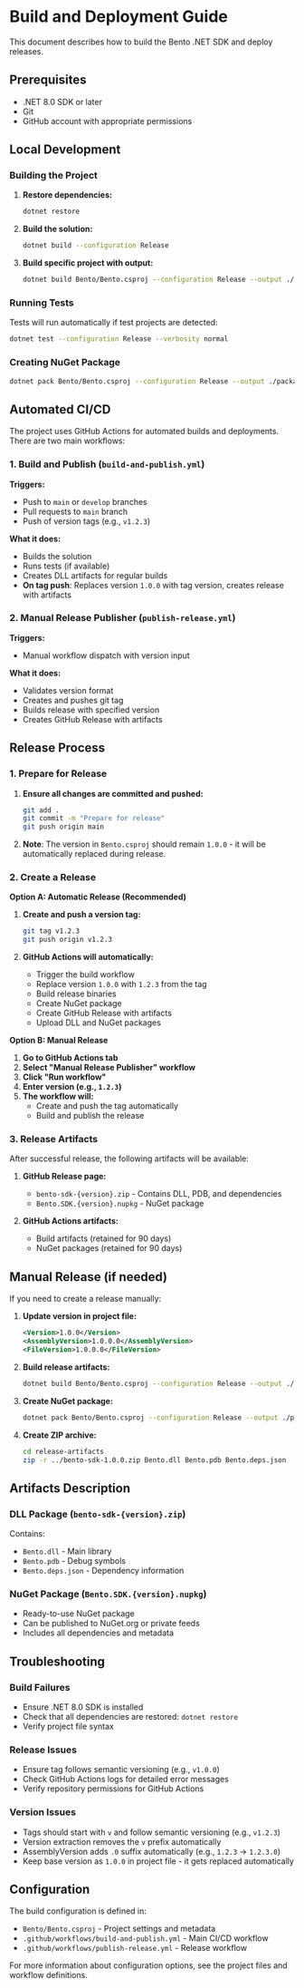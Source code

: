 # Build and Deployment Guide

This document describes how to build the Bento .NET SDK and deploy releases.

## Prerequisites

- .NET 8.0 SDK or later
- Git
- GitHub account with appropriate permissions

## Local Development

### Building the Project

1. **Restore dependencies:**
   ```bash
   dotnet restore
   ```

2. **Build the solution:**
   ```bash
   dotnet build --configuration Release
   ```

3. **Build specific project with output:**
   ```bash
   dotnet build Bento/Bento.csproj --configuration Release --output ./artifacts
   ```

### Running Tests

Tests will run automatically if test projects are detected:
```bash
dotnet test --configuration Release --verbosity normal
```

### Creating NuGet Package

```bash
dotnet pack Bento/Bento.csproj --configuration Release --output ./packages
```

## Automated CI/CD

The project uses GitHub Actions for automated builds and deployments. There are two main workflows:

### 1. Build and Publish (`build-and-publish.yml`)

**Triggers:**
- Push to `main` or `develop` branches
- Pull requests to `main` branch  
- Push of version tags (e.g., `v1.2.3`)

**What it does:**
- Builds the solution
- Runs tests (if available)
- Creates DLL artifacts for regular builds
- **On tag push**: Replaces version `1.0.0` with tag version, creates release with artifacts

### 2. Manual Release Publisher (`publish-release.yml`)

**Triggers:**
- Manual workflow dispatch with version input

**What it does:**
- Validates version format
- Creates and pushes git tag
- Builds release with specified version
- Creates GitHub Release with artifacts

## Release Process

### 1. Prepare for Release

1. **Ensure all changes are committed and pushed:**
   ```bash
   git add .
   git commit -m "Prepare for release"
   git push origin main
   ```

2. **Note**: The version in `Bento.csproj` should remain `1.0.0` - it will be automatically replaced during release.

### 2. Create a Release

**Option A: Automatic Release (Recommended)**

1. **Create and push a version tag:**
   ```bash
   git tag v1.2.3
   git push origin v1.2.3
   ```

2. **GitHub Actions will automatically:**
   - Trigger the build workflow
   - Replace version `1.0.0` with `1.2.3` from the tag
   - Build release binaries
   - Create NuGet package
   - Create GitHub Release with artifacts
   - Upload DLL and NuGet packages

**Option B: Manual Release**

1. **Go to GitHub Actions tab**
2. **Select "Manual Release Publisher" workflow**
3. **Click "Run workflow"**
4. **Enter version (e.g., `1.2.3`)**
5. **The workflow will:**
   - Create and push the tag automatically
   - Build and publish the release

### 3. Release Artifacts

After successful release, the following artifacts will be available:

1. **GitHub Release page:**
   - `bento-sdk-{version}.zip` - Contains DLL, PDB, and dependencies
   - `Bento.SDK.{version}.nupkg` - NuGet package

2. **GitHub Actions artifacts:**
   - Build artifacts (retained for 90 days)
   - NuGet packages (retained for 90 days)

## Manual Release (if needed)

If you need to create a release manually:

1. **Update version in project file:**
   ```xml
   <Version>1.0.0</Version>
   <AssemblyVersion>1.0.0.0</AssemblyVersion>
   <FileVersion>1.0.0.0</FileVersion>
   ```

2. **Build release artifacts:**
   ```bash
   dotnet build Bento/Bento.csproj --configuration Release --output ./release-artifacts
   ```

3. **Create NuGet package:**
   ```bash
   dotnet pack Bento/Bento.csproj --configuration Release --output ./packages
   ```

4. **Create ZIP archive:**
   ```bash
   cd release-artifacts
   zip -r ../bento-sdk-1.0.0.zip Bento.dll Bento.pdb Bento.deps.json
   ```

## Artifacts Description

### DLL Package (`bento-sdk-{version}.zip`)
Contains:
- `Bento.dll` - Main library
- `Bento.pdb` - Debug symbols
- `Bento.deps.json` - Dependency information

### NuGet Package (`Bento.SDK.{version}.nupkg`)
- Ready-to-use NuGet package
- Can be published to NuGet.org or private feeds
- Includes all dependencies and metadata

## Troubleshooting

### Build Failures
- Ensure .NET 8.0 SDK is installed
- Check that all dependencies are restored: `dotnet restore`
- Verify project file syntax

### Release Issues
- Ensure tag follows semantic versioning (e.g., `v1.0.0`)
- Check GitHub Actions logs for detailed error messages
- Verify repository permissions for GitHub Actions

### Version Issues
- Tags should start with `v` and follow semantic versioning (e.g., `v1.2.3`)
- Version extraction removes the `v` prefix automatically
- AssemblyVersion adds `.0` suffix automatically (e.g., `1.2.3` → `1.2.3.0`)
- Keep base version as `1.0.0` in project file - it gets replaced automatically

## Configuration

The build configuration is defined in:
- `Bento/Bento.csproj` - Project settings and metadata
- `.github/workflows/build-and-publish.yml` - Main CI/CD workflow
- `.github/workflows/publish-release.yml` - Release workflow

For more information about configuration options, see the project files and workflow definitions.
